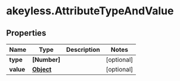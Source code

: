 # akeyless.AttributeTypeAndValue

## Properties

Name | Type | Description | Notes
------------ | ------------- | ------------- | -------------
**type** | **[Number]** |  | [optional] 
**value** | [**Object**](.md) |  | [optional] 


